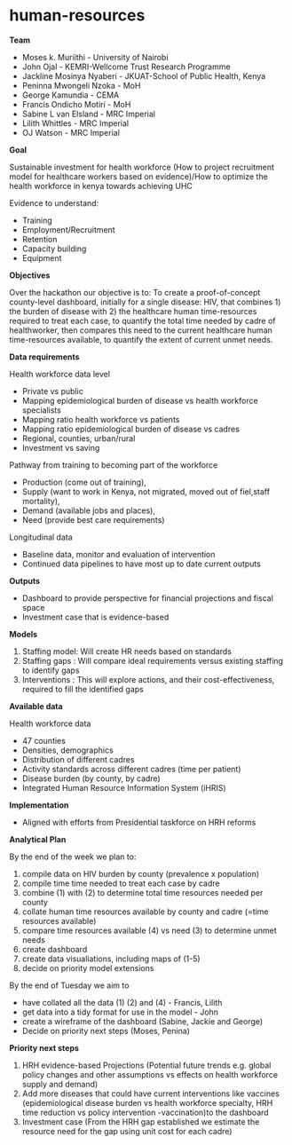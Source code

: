 # human-resources

**Team**
- Moses k. Muriithi - University of Nairobi
- John Ojal - KEMRI-Wellcome Trust Research Programme
- Jackline Mosinya Nyaberi - JKUAT-School of Public Health, Kenya
- Peninna Mwongeli Nzoka - MoH
- George Kamundia - CEMA
- Francis Ondicho Motiri - MoH
- Sabine L van Elsland - MRC Imperial
- Lilith Whittles - MRC Imperial
- OJ Watson - MRC Imperial

**Goal**

Sustainable investment for health workforce
(How to project recruitment model for healthcare workers based on evidence)/How to optimize the health workforce in kenya towards achieving UHC

Evidence to understand:
- Training
- Employment/Recruitment
- Retention 
- Capacity building
- Equipment

**Objectives**

Over the hackathon our objective is to: 
To create a proof-of-concept county-level dashboard, initially for a single disease: HIV, that combines 1) the burden of disease with 2) the healthcare human time-resources required to treat each case, to quantify the total time needed by cadre of healthworker, then compares this need to the current healthcare human time-resources available, to quantify the extent of current unmet needs. 

**Data requirements**

Health workforce data level 
- Private vs public
- Mapping epidemiological burden of disease vs health workforce specialists
- Mapping ratio health workforce vs patients
- Mapping ratio epidemiological burden of disease vs cadres
- Regional, counties, urban/rural
- Investment vs saving 

Pathway from training to becoming part of the workforce
- Production (come out of training), 
- Supply (want to work in Kenya, not migrated, moved out of fiel,staff mortality), 
- Demand (available jobs and places), 
- Need (provide best care requirements)

Longitudinal data
- Baseline data, monitor and evaluation of intervention
- Continued data pipelines to have most up to date current outputs

**Outputs**
- Dashboard to provide perspective for financial projections and fiscal space
- Investment case that is evidence-based

**Models**
1. Staffing model: Will create HR needs based on standards
2. Staffing gaps : Will compare ideal requirements versus existing staffing to identify gaps
3. Interventions : This will explore actions, and their cost-effectiveness, required to fill the identified gaps

**Available data** 

Health workforce data 
- 47 counties
- Densities, demographics
- Distribution of different cadres
- Activity standards across different cadres (time per patient)
- Disease burden (by county, by cadre)
- Integrated Human Resource Information System (iHRIS)

**Implementation**
- Aligned with efforts from Presidential taskforce on HRH reforms

**Analytical Plan**

By the end of the week we plan to:
1. compile data on HIV burden by county (prevalence x population)
2. compile time time needed to treat each case by cadre
3. combine (1) with (2) to determine total time resources needed per county
4. collate human time resources available by county and cadre (=time resources available)
5. compare time resources available (4) vs need (3) to determine unmet needs
6. create dashboard
7. create data visualiations, including maps of (1-5)
8. decide on priority model extensions

By the end of Tuesday we aim to
- have collated all the data (1) (2) and (4) - Francis, Lilith
- get data into a tidy format for use in the model - John
- create a wireframe of the dashboard (Sabine, Jackie and George)
- Decide on priority next steps (Moses, Penina)

**Priority next steps**
1. HRH evidence-based Projections (Potential future trends e.g. global policy changes and other assumptions vs effects on health workforce supply and demand)
2. Add more diseases that could have current interventions like vaccines (epidemiological disease burden vs health workforce specialty, HRH time reduction vs policy intervention -vaccination)to the dashboard
3. Investment case (From the HRH gap established we estimate the resource need for the gap using unit cost for each cadre)